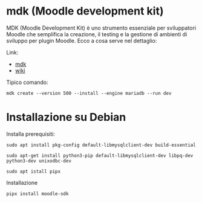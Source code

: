 # mdk (Moodle development kit)

MDK (Moodle Development Kit) è uno strumento essenziale per sviluppatori Moodle che semplifica la creazione, il testing e la gestione di ambienti di sviluppo per plugin Moodle. Ecco a cosa serve nel dettaglio:

Link: 
* [mdk](https://github.com/FMCorz/mdk)
* [wiki](https://github.com/FMCorz/mdk/wiki)


Tipico comando:
```
mdk create --version 500 --install --engine mariadb --run dev
```

# Installazione su Debian
Installa prerequisiti:

```
sudo apt install pkg-config default-libmysqlclient-dev build-essential
```

```
sudo apt-get install python3-pip default-libmysqlclient-dev libpq-dev python3-dev unixodbc-dev
```

```
sudo apt istall pipx
```

Installazione

```
pipx install moodle-sdk
```